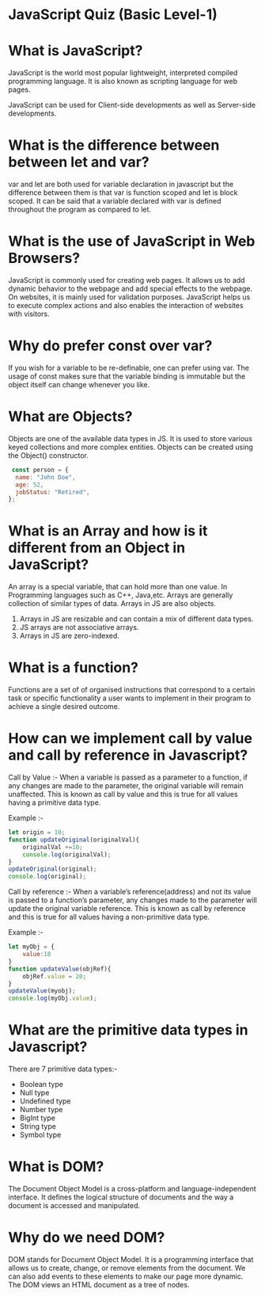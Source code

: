 # JavaScript Quiz (Basic Level-1)

# What is JavaScript?

JavaScript is the world most popular lightweight, interpreted compiled programming language. It is also known as scripting language for web pages.

JavaScript can be used for Client-side developments as well as Server-side developments.


# What is the difference between between let and var?

var and let are both used for variable declaration in javascript but the difference between them is that var is function scoped and let is block scoped. It can be said that a variable declared with var is defined throughout the program as compared to let.

# What is the use of JavaScript in Web Browsers?
JavaScript is commonly used for creating web pages. It allows us to add dynamic behavior to the webpage and add special effects to the webpage. On websites, it is mainly used for validation purposes. JavaScript helps us to execute complex actions and also enables the interaction of websites with visitors.

# Why do prefer const over var?
If you wish for a variable to be re-definable, one can prefer using var. The usage of const makes sure that the variable binding is immutable but the object itself can change whenever you like.

# What are Objects?
Objects are one of the available data types in JS. It is used to store various keyed collections and more complex entities. Objects can be created using the Object() constructor.

```javascript
 const person = {
  name: "John Doe",
  age: 52,
  jobStatus: "Retired",
};
```
 # What is an Array and how is it different from an Object in JavaScript?
An array is a special variable, that can hold more than one value. In Programming languages such as C++, Java,etc. Arrays are generally collection of similar types of data. Arrays in JS are also objects.

1. Arrays in JS are resizable and can contain a mix of different data types.
2. JS arrays are not associative arrays.
3. Arrays in JS are zero-indexed.



# What is a function?
Functions are a set of of organised instructions that correspond to a certain task or specific functionality a user wants to implement in their program to achieve a single desired outcome.

# How can we implement call by value and call by reference in Javascript?
Call by Value :-
When a variable is passed as a parameter to a function, if any changes are made to the parameter, the original variable will remain unaffected. This is known as call by value and this is true for all values having a primitive data type.

Example :-
```javascript
let origin = 10;
function updateOriginal(originalVal){
    originalVal +=10;
    console.log(originalVal);
}
updateOriginal(original);
console.log(original);
```
Call by reference :-
When a variable’s reference(address) and not its value is passed to a function’s parameter, any changes made to the parameter will update the original variable reference. This is known as call by reference and this is true for all values having a non-primitive data type.

Example :-
```javascript
let myObj = {
    value:10
}
function updateValue(objRef){
    objRef.value = 20;
}
updateValue(myobj);
console.log(myObj.value);

```

# What are the primitive data types in Javascript?
There are 7 primitive data types:-

- Boolean type
- Null type
- Undefined type
- Number type
- BigInt type
- String type
- Symbol type

# What is DOM?
The Document Object Model is a cross-platform and language-independent interface. It defines the logical structure of documents and the way a document is accessed and manipulated.

# Why do we need DOM?
DOM stands for Document Object Model. It is a programming interface that allows us to create, change, or remove elements from the document. We can also add events to these elements to make our page more dynamic. The DOM views an HTML document as a tree of nodes.

